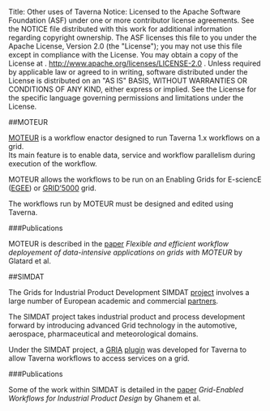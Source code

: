Title:     Other uses of Taverna
Notice:    Licensed to the Apache Software Foundation (ASF) under one
           or more contributor license agreements.  See the NOTICE file
           distributed with this work for additional information
           regarding copyright ownership.  The ASF licenses this file
           to you under the Apache License, Version 2.0 (the
           "License"); you may not use this file except in compliance
           with the License.  You may obtain a copy of the License at
           .
             http://www.apache.org/licenses/LICENSE-2.0
           .
           Unless required by applicable law or agreed to in writing,
           software distributed under the License is distributed on an
           "AS IS" BASIS, WITHOUT WARRANTIES OR CONDITIONS OF ANY
           KIND, either express or implied.  See the License for the
           specific language governing permissions and limitations
           under the License.

<a name="moteur"></a>
##MOTEUR
                    
[MOTEUR](http://modalis.polytech.unice.fr/softwares/moteur/start) is a workflow enactor designed to run 
   Taverna 1.x workflows on a grid.  
Its main feature is to enable data, service and workflow parallelism during execution of the workflow.

MOTEUR allows the workflows to be run on an Enabling Grids for E-sciencE  
   ([EGEE](http://eu-egee-org.web.cern.ch/eu-egee-org/index.html)) or 
   [GRID’5000](https://www.grid5000.fr/mediawiki/index.php/Grid5000:Home) grid.

The workflows run by MOTEUR must be designed and edited using Taverna.

###Publications

MOTEUR is described in the [paper](http://portal.acm.org/citation.cfm?id=1400050.1400057) 
   *Flexible and efficient workflow deployement of data-intensive applications on grids with MOTEUR* by Glatard et al.

<a name="simdat"></a>
##SIMDAT

The Grids for Industrial Product Development SIMDAT [project](http://www.simdat.org/) 
   involves a large number of European academic and commercial 
   [partners](http://www.simdat.org/partners_simdat.html).

The SIMDAT project takes industrial product and process development forward by introducing advanced Grid technology 
   in the automotive, aerospace, pharmaceutical and meteorological domains.

Under the SIMDAT project, a [GRIA](http://www.gria.org/) 
   [plugin](http://www.gria.org/documentation/5.2/manual/gria-workflow-plugins-for-taverna/installation/?searchterm=taverna)
   was developed for Taverna to allow Taverna workflows to access services on a grid.

###Publications

Some of the work within SIMDAT is detailed in the 
   [paper](http://dx.doi.org/10.1109/E-SCIENCE.2006.80) 
   *Grid-Enabled Workflows for Industrial Product Design* by Ghanem et al.

